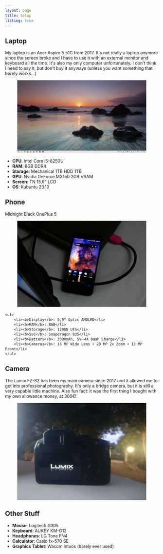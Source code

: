 ```yaml
---
layout: page
title: Setup
listing: true
---
```


<section id="laptop">
	<h2 class="title">Laptop</h2>
	<p>My laptop is an Acer Aspire 5 51G from 2017. It's not really a laptop anymore since the screen broke and I have to use it with an external monitor and keyboard all the time. It's also my only computer unfortunately. I don't think I need to say it, but don't buy it anyways (unless you want something that barely works...)</p>
	<figure>
		<img src="/images/desktop.webp">
	</figure>
	<ul>
		<li><b>CPU</b>: Intel Core i5-8250U</li>
		<li><b>RAM</b>: 8GB DDR4</li>
		<li><b>Storage</b>: Mechanical 1TB HDD 1TB</li>
		<li><b>GPU</b>: Nvidia GeForce MX150 2GB VRAM</li>
		<li><b>Screen</b>: TN 15,6" LCD</li>
		<li><b>OS</b>: Kubuntu 23.10</li>
	</ul>
</section>

<section id="phone">
	<h2 class="title">Phone</h2>
	<p>Midnight Black OnePlus 5</p>
	<figure>
		<img src="/images/phone2.webp">
	</figure>

	<ul>
		<li><b>Display</b>: 5,5" Optic AMOLED</li>
		<li><b>RAM</b>: 8GB</li>
		<li><b>Storage</b>: 128GB UFS</li>
		<li><b>SoC</b>: Snapdragon 835</li>
		<li><b>Battery</b>: 3300mAh, 5V⎓4A Dash Charge</li>
		<li><b>Cameras</b>: 16 MP Wide Lens + 20 MP 2x Zoom + 13 MP Front</li>
	</ul>
</section>

<section id="camera">
	<h2 class="title">Camera</h2>
		<p>The Lumix FZ-82 has been my main camera since 2017 and it allowed me to get into professional photography. It's only a bridge camera, but it is still a very capable little machine. Also fun fact: it was the first thing I bought with my own allowance money, at 300€!</p>
	<figure>
		<img src="/images/camera.webp" width=500>
	</figure>
</section>

<section id="other">
	<h2 class="title">Other Stuff</h2>
	<ul>
		<li><b>Mouse</b>: Logitech G305</li>
		<li><b>Keyboard</b>: AUKEY KM-G12</li>
		<li><b>Headphones</b>: LG Tone FN4</li>
		<li><b>Calculator</b>: Casio fx-570 SE</li>
		<li><b>Graphics Tablet</b>: Wacom intuos (barely ever used)</li>
	</ul>
</section>

